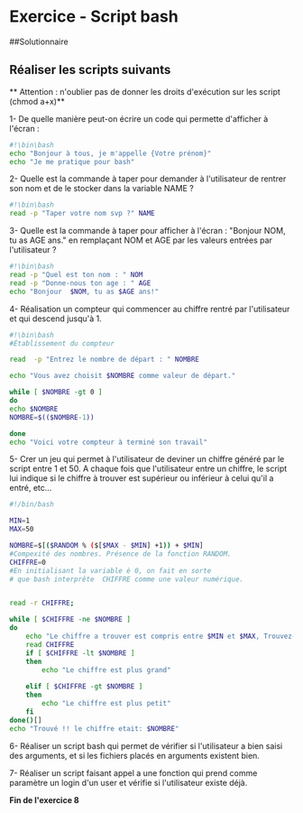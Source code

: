 ﻿# Exercice  - Script bash

##Solutionnaire

## Réaliser les scripts suivants

** Attention : n'oublier pas de donner les droits d'exécution sur les script (chmod a+x)**

1- De quelle manière peut-on écrire un code qui permette d'afficher à l'écran :

```bash
#!\bin\bash
echo "Bonjour à tous, je m'appelle {Votre prénom}"
echo "Je me pratique pour bash"
```

2- Quelle est la commande à taper pour demander à l'utilisateur de rentrer son nom et de le stocker dans la variable NAME ?

```bash
#!\bin\bash
read -p "Taper votre nom svp ?" NAME
```

3- Quelle est la commande à taper pour afficher à l'écran : "Bonjour NOM, tu as AGE ans." en remplaçant NOM et AGE par les valeurs entrées par l'utilisateur ?

```bash
#!\bin\bash
read -p "Quel est ton nom : " NOM
read -p "Donne-nous ton age : " AGE
echo "Bonjour  $NOM, tu as $AGE ans!"
```

4- Réalisation un compteur  qui commencer au chiffre rentré par l'utilisateur et qui descend jusqu'à 1.

```bash
#!\bin\bash
#Établissement du compteur

read  -p "Entrez le nombre de départ : " NOMBRE

echo "Vous avez choisit $NOMBRE comme valeur de départ."

while [ $NOMBRE -gt 0 ]
do
echo $NOMBRE
NOMBRE=$(($NOMBRE-1))

done
echo "Voici votre compteur à terminé son travail"
```

5- Crer un jeu qui permet à l'utilisateur de deviner un chiffre généré par le script entre 1 et 50. A chaque fois que l'utilisateur entre un chiffre, le script lui indique si le chiffre à trouver est supérieur ou inférieur à celui qu'il a entré, etc…

```bash
#!/bin/bash

MIN=1
MAX=50

NOMBRE=$[($RANDOM % ($[$MAX - $MIN] +1)) + $MIN]
#Compexité des nombres. Présence de la fonction RANDOM.
CHIFFRE=0 
#En initialisant la variable è 0, on fait en sorte
# que bash interprête  CHIFFRE comme une valeur numérique.


read -r CHIFFRE;

while [ $CHIFFRE -ne $NOMBRE ]
do
    echo "Le chiffre a trouver est compris entre $MIN et $MAX, Trouvez-le !"
    read CHIFFRE
    if [ $CHIFFRE -lt $NOMBRE ]
    then
        echo "Le chiffre est plus grand"
        
    elif [ $CHIFFRE -gt $NOMBRE ]
    then
        echo "Le chiffre est plus petit"
    fi
done()[]
echo "Trouvé !! le chiffre etait: $NOMBRE"
```

6- Réaliser un script bash qui permet de vérifier si l'utilisateur a bien saisi des arguments, et si les fichiers placés en arguments existent bien.

7- Réaliser un script faisant appel a une fonction qui prend comme paramètre un login d'un user et vérifie si l'utilisateur existe déjà.

**Fin de l'exercice 8**
